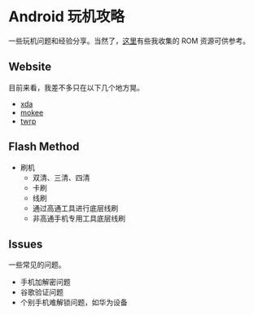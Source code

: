# Android 玩机攻略

一些玩机问题和经验分享。当然了，[这里](https://github.com/i0Ek3/Links#third-rom)有些我收集的 ROM 资源可供参考。


## Website

目前来看，我差不多只在以下几个地方晃。

- [xda](https://www.xda-developers.com)
- [mokee](https://rom.mk) 
- [twrp](https://twrp.me)


## Flash Method

- 刷机
    - 双清、三清、四清
    - 卡刷
    - 线刷
    - 通过高通工具进行底层线刷
    - 非高通手机专用工具底层线刷


## Issues

一些常见的问题。

- 手机加解密问题
- 谷歌验证问题
- 个别手机难解锁问题，如华为设备
